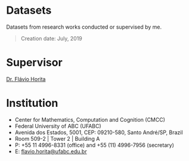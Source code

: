 # Datasets
Datasets from research works conducted or supervised by me. 

> Creation date: July, 2019

# Supervisor 

[Dr. Flávio Horita](http://www.flaviohorita.com)

# Institution 

- Center for Mathematics, Computation and Cognition (CMCC)
- Federal University of ABC (UFABC)
- Avenida dos Estados, 5001, CEP: 09210-580, Santo André/SP, Brazil
- Room 509-2 | Tower 2 | Building A
- P: +55 11 4996-8331 (office) and +55 (11) 4996-7956 (secretary)
- E: flavio.horita@ufabc.edu.br
